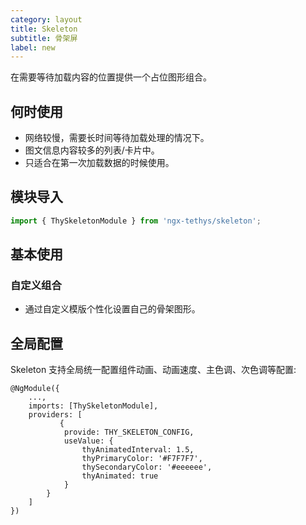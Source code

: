 ```yaml
---
category: layout
title: Skeleton
subtitle: 骨架屏
label: new
---
```

<div class="dg-alert dg-alert-info"> 在需要等待加载内容的位置提供一个占位图形组合。</div>

## 何时使用
* 网络较慢，需要长时间等待加载处理的情况下。
* 图文信息内容较多的列表/卡片中。
* 只适合在第一次加载数据的时候使用。

## 模块导入

``` ts
import { ThySkeletonModule } from 'ngx-tethys/skeleton';
```

## 基本使用
<example name="thy-skeleton-circle-example" />

<example name="thy-skeleton-rectangle-example" />

### 自定义组合
* 通过自定义模版个性化设置自己的骨架图形。

<example name="thy-skeleton-custom-example" />

## 全局配置
Skeleton 支持全局统一配置组件动画、动画速度、主色调、次色调等配置:

```
@NgModule({
    ...,
    imports: [ThySkeletonModule],
    providers: [
           {
            provide: THY_SKELETON_CONFIG,
            useValue: {
                thyAnimatedInterval: 1.5,
                thyPrimaryColor: '#F7F7F7',
                thySecondaryColor: '#eeeeee',
                thyAnimated: true
            }
        }
    ]
})
```